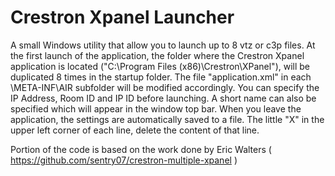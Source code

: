 # Crestron Xpanel Launcher
A small Windows utility that allow you to launch up to 8 vtz or c3p files.
At the first launch of the application, the folder where the Crestron Xpanel application is located ("C:\Program Files (x86)\Crestron\XPanel"), 
will be duplicated 8 times in the startup folder. The file "application.xml" in each \META-INF\AIR subfolder will be modified accordingly.
You can specify the IP Address, Room ID and IP ID before launching. A short name can also be specified which will appear in the window top bar.
When you leave the application, the settings are automatically saved to a file.
The little "X" in the upper left corner of each line, delete the content of that line.

Portion of the code is based on the work done by Eric Walters
( https://github.com/sentry07/crestron-multiple-xpanel )
